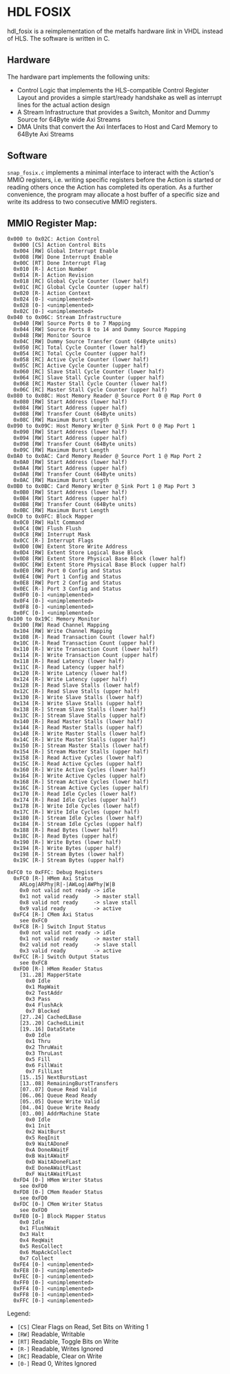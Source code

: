 # HDL FOSIX

hdl_fosix is a reimplementation of the metalfs hardware *link* in VHDL instead of HLS. The software is written in C.

## Hardware
The hardware part implements the following units:
 * Control Logic that implements the HLS-compatible Control Register Layout and provides a simple start/ready handshake as well as interrupt lines for the actual action design
 * A Stream Infrastructure that provides a Switch, Monitor and Dummy Source for 64Byte wide Axi Streams
 * DMA Units that convert the Axi Interfaces to Host and Card Memory to 64Byte Axi Streams

## Software 
 `snap_fosix.c` implements a minimal interface to interact with the Action's MMIO registers, i.e. writing specific registers before the Action is started or reading others once the Action has completed its operation. As a further convenience, the program may allocate a host buffer of a specific size and write its address to two consecutive MMIO registers.

## MMIO Register Map:
```
0x000 to 0x02C: Action Control
  0x000 [CS] Action Control Bits
  0x004 [RW] Global Interrupt Enable
  0x008 [RW] Done Interrupt Enable
  0x00C [RT] Done Interrupt Flag
  0x010 [R-] Action Number
  0x014 [R-] Action Revision
  0x018 [RC] Global Cycle Counter (lower half)
  0x01C [RC] Global Cycle Counter (upper half)
  0x020 [R-] Action Context
  0x024 [0-] <unimplemented>
  0x028 [0-] <unimplemented>
  0x02C [0-] <unimplemented>
0x040 to 0x06C: Stream Infrastructure
  0x040 [RW] Source Ports 0 to 7 Mapping
  0x044 [RW] Source Ports 8 to 14 and Dummy Source Mapping
  0x048 [RW] Monitor Source
  0x04C [RW] Dummy Source Transfer Count (64Byte units)
  0x050 [RC] Total Cycle Counter (lower half)
  0x054 [RC] Total Cycle Counter (upper half)
  0x058 [RC] Active Cycle Counter (lower half)
  0x05C [RC] Active Cycle Counter (upper half)
  0x060 [RC] Slave Stall Cycle Counter (lower half)
  0x064 [RC] Slave Stall Cycle Counter (upper half)
  0x068 [RC] Master Stall Cycle Counter (lower half)
  0x06C [RC] Master Stall Cycle Counter (upper half)
0x080 to 0x08C: Host Memory Reader @ Source Port 0 @ Map Port 0
  0x080 [RW] Start Address (lower half)
  0x084 [RW] Start Address (upper half)
  0x088 [RW] Transfer Count (64Byte units)
  0x08C [RW] Maximum Burst Length
0x090 to 0x09C: Host Memory Writer @ Sink Port 0 @ Map Port 1
  0x090 [RW] Start Address (lower half)
  0x094 [RW] Start Address (upper half)
  0x098 [RW] Transfer Count (64Byte units)
  0x09C [RW] Maximum Burst Length
0x0A0 to 0x0AC: Card Memory Reader @ Source Port 1 @ Map Port 2
  0x0A0 [RW] Start Address (lower half)
  0x0A4 [RW] Start Address (upper half)
  0x0A8 [RW] Transfer Count (64Byte units)
  0x0AC [RW] Maximum Burst Length
0x0B0 to 0x0BC: Card Memory Writer @ Sink Port 1 @ Map Port 3
  0x0B0 [RW] Start Address (lower half)
  0x0B4 [RW] Start Address (upper half)
  0x0B8 [RW] Transfer Count (64Byte units)
  0x0BC [RW] Maximum Burst Length
0x0C0 to 0x0FC: Block Mapper
  0x0C0 [RW] Halt Command
  0x0C4 [0W] Flush Flush
  0x0C8 [RW] Interrupt Mask
  0x0CC [R-] Interrupt Flags
  0x0D0 [0W] Extent Store Write Address
  0x0D4 [RW] Extent Store Logical Base Block
  0x0D8 [RW] Extent Store Physical Base Block (lower half)
  0x0DC [RW] Extent Store Physical Base Block (upper half)
  0x0E0 [RW] Port 0 Config and Status
  0x0E4 [0W] Port 1 Config and Status
  0x0E8 [RW] Port 2 Config and Status
  0x0EC [R-] Port 3 Config and Status
  0x0F0 [0-] <unimplemented>
  0x0F4 [0-] <unimplemented>
  0x0F8 [0-] <unimplemented>
  0x0FC [0-] <unimplemented>
0x100 to 0x19C: Memory Monitor
  0x100 [RW] Read Channel Mapping
  0x104 [RW] Write Channel Mapping
  0x108 [R-] Read Transaction Count (lower half)
  0x10C [R-] Read Transaction Count (upper half)
  0x110 [R-] Write Transaction Count (lower half)
  0x114 [R-] Write Transaction Count (upper half)
  0x118 [R-] Read Latency (lower half)
  0x11C [R-] Read Latency (upper half)
  0x120 [R-] Write Latency (lower half)
  0x124 [R-] Write Latency (upper half)
  0x128 [R-] Read Slave Stalls (lower half)
  0x12C [R-] Read Slave Stalls (upper half)
  0x130 [R-] Write Slave Stalls (lower half)
  0x134 [R-] Write Slave Stalls (upper half)
  0x138 [R-] Stream Slave Stalls (lower half)
  0x13C [R-] Stream Slave Stalls (upper half)
  0x140 [R-] Read Master Stalls (lower half)
  0x144 [R-] Read Master Stalls (upper half)
  0x148 [R-] Write Master Stalls (lower half)
  0x14C [R-] Write Master Stalls (upper half)
  0x150 [R-] Stream Master Stalls (lower half)
  0x154 [R-] Stream Master Stalls (upper half)
  0x158 [R-] Read Active Cycles (lower half)
  0x15C [R-] Read Active Cycles (upper half)
  0x160 [R-] Write Active Cycles (lower half)
  0x164 [R-] Write Active Cycles (upper half)
  0x168 [R-] Stream Active Cycles (lower half)
  0x16C [R-] Stream Active Cycles (upper half)
  0x170 [R-] Read Idle Cycles (lower half)
  0x174 [R-] Read Idle Cycles (upper half)
  0x178 [R-] Write Idle Cycles (lower half)
  0x17C [R-] Write Idle Cycles (upper half)
  0x180 [R-] Stream Idle Cycles (lower half)
  0x184 [R-] Stream Idle Cycles (upper half)
  0x188 [R-] Read Bytes (lower half)
  0x18C [R-] Read Bytes (upper half)
  0x190 [R-] Write Bytes (lower half)
  0x194 [R-] Write Bytes (upper half)
  0x198 [R-] Stream Bytes (lower half)
  0x19C [R-] Stream Bytes (upper half)

0xFC0 to 0xFFC: Debug Registers
  0xFC0 [R-] HMem Axi Status
    ARLog|ARPhy|R|-|AWLog|AWPhy|W|B
    0x0 not valid not ready -> idle
    0x1 not valid ready     -> master stall
    0x8 valid not ready     -> slave stall
    0x9 valid ready         -> active
  0xFC4 [R-] CMem Axi Status
    see 0xFC0
  0xFC8 [R-] Switch Input Status
    0x0 not valid not ready -> idle
    0x1 not valid ready     -> master stall
    0x2 valid not ready     -> slave stall
    0x3 valid ready         -> active
  0xFCC [R-] Switch Output Status
    see 0xFC8
  0xFD0 [R-] HMem Reader Status
    [31..28] MapperState
      0x0 Idle
      0x1 MapWait
      0x2 TestAddr
      0x3 Pass
      0x4 FlushAck
      0x7 Blocked
    [27..24] CachedLBase
    [23..20] CachedLLimit
    [19..16] DataState
      0x0 Idle
      0x1 Thru
      0x2 ThruWait
      0x3 ThruLast
      0x5 Fill
      0x6 FillWait
      0x7 FillLast
    [15..15] NextBurstLast
    [13..08] RemainingBurstTransfers
    [07..07] Queue Read Valid
    [06..06] Queue Read Ready
    [05..05] Queue Write Valid
    [04..04] Queue Write Ready
    [03..00] AddrMachine State
      0x0 Idle
      0x1 Init
      0x2 WaitBurst
      0x5 ReqInit
      0x9 WaitADoneF
      0xA DoneAWaitF
      0xB WaitAWaitF
      0xD WaitADoneFLast
      0xE DoneAWaitFLast
      0xF WaitAWaitFLast
  0xFD4 [0-] HMem Writer Status
    see 0xFD0
  0xFD8 [0-] CMem Reader Status
    see 0xFD0
  0xFDC [0-] CMem Writer Status
    see 0xFD0
  0xFE0 [0-] Block Mapper Status
    0x0 Idle
    0x1 FlushWait
    0x3 Halt
    0x4 ReqWait
    0x5 ResCollect
    0x6 MapAckCollect
    0x7 Collect
  0xFE4 [0-] <unimplemented>
  0xFE8 [0-] <unimplemented>
  0xFEC [0-] <unimplemented>
  0xFF0 [0-] <unimplemented>
  0xFF4 [0-] <unimplemented>
  0xFF8 [0-] <unimplemented>
  0xFFC [0-] <unimplemented>
```
Legend:

 * `[CS]` Clear Flags on Read, Set Bits on Writing 1 
 * `[RW]` Readable, Writable
 * `[RT]` Readable, Toggle Bits on Write
 * `[R-]` Readable, Writes Ignored
 * `[RC]` Readable, Clear on Write
 * `[0-]` Read 0, Writes Ignored

